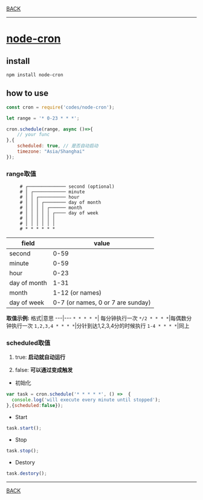 [BACK](README.md)

---
# [node-cron](https://github.com/node-cron/node-cron)

## install

```
npm install node-cron 
```

## how to use

```js
const cron = require('codes/node-cron');

let range = '* 0-23 * * *';

cron.schedule(range, async ()=>{
    // your func
},{
    scheduled: true, // 是否自动启动
    timezone: "Asia/Shanghai"
});
```

### range取值

```
     # ┌────────────── second (optional)
     # │ ┌──────────── minute
     # │ │ ┌────────── hour
     # │ │ │ ┌──────── day of month
     # │ │ │ │ ┌────── month
     # │ │ │ │ │ ┌──── day of week
     # │ │ │ │ │ │
     # │ │ │ │ │ │
     # * * * * * *

```

field|value
---|---
second|0-59
minute|0-59
hour|0-23
day of month|1-31
month|1-12 (or names)
day of week|0-7 (or names, 0 or 7 are sunday)

**取值示例:**
格式|意思
---|---
`* * * * *`| 每分钟执行一次
`*/2 * * * *`|每偶数分钟执行一次
`1,2,3,4 * * * *`|分针到达1,2,3,4分的时候执行
`1-4 * * * *`|同上

### scheduled取值

1. true: 
**启动就自动运行**

1. false: 
**可以通过变成触发**

* 初始化

```js
var task = cron.schedule('* * * * *', () =>  {
  console.log('will execute every minute until stopped');
},{scheduled:false});
```

* Start

```js
task.start();
```

* Stop

```js
task.stop();
```

* Destory

```js
task.destory();
```

---
[BACK](README.md)
